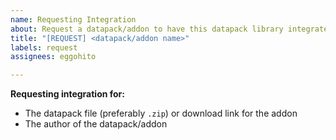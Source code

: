 ```yaml
---
name: Requesting Integration
about: Request a datapack/addon to have this datapack library integrated.
title: "[REQUEST] <datapack/addon name>"
labels: request
assignees: eggohito

---
```


**Requesting integration for:**
* The datapack file (preferably `.zip`) or download link for the addon
* The author of the datapack/addon
